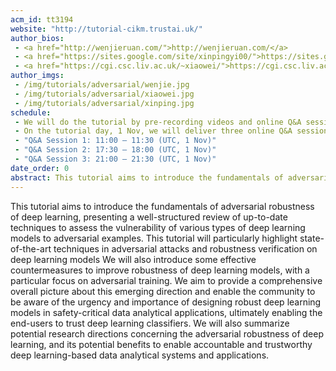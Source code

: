 ```yaml
---
acm_id: tt3194
website: "http://tutorial-cikm.trustai.uk/"
author_bios:
 - <a href="http://wenjieruan.com/">http://wenjieruan.com/</a>
 - <a href="https://sites.google.com/site/xinpingyi00/">https://sites.google.com/site/xinpingyi00/</a>
 - <a href="https://cgi.csc.liv.ac.uk/~xiaowei/">https://cgi.csc.liv.ac.uk/~xiaowei/</a>
author_imgs:
 - /img/tutorials/adversarial/wenjie.jpg
 - /img/tutorials/adversarial/xiaowei.jpg
 - /img/tutorials/adversarial/xinping.jpg
schedule:
 - We will do the tutorial by pre-recording videos and online Q&A sessions. We will release our tutorial videos via website http://tutorial-cikm.trustai.uk/ by 10 Oct
 - On the tutorial day, 1 Nov, we will deliver three online Q&A sessions via Zoom
 - "Q&A Session 1: 11:00 – 11:30 (UTC, 1 Nov)"
 - "Q&A Session 2: 17:30 – 18:00 (UTC, 1 Nov)"
 - "Q&A Session 3: 21:00 – 21:30 (UTC, 1 Nov)"
date_order: 0 
abstract: This tutorial aims to introduce the fundamentals of adversarial robustness of deep learning, presenting a well-structured review of up-to-date techniques to assess the vulnerability of various types of deep learning models to adversarial examples. This tutorial will particularly highlight state-of-the-art techniques in adversarial attacks and robustness verification of deep neural networks (DNNs). We will also introduce some effective countermeasures to improve robustness of deep learning models, with a particular focus on adversarial training. We aim to provide a comprehensive overall picture about this emerging direction and enable the community to be aware of the urgency and importance of designing robust deep learning models in safety-critical data analytical applications, ultimately enabling the end-users to trust deep learning classifiers. We will also summarize potential research directions concerning the adversarial robustness of deep learning, and its potential benefits to enable accountable and trustworthy deep learning-based data analytical systems and applications.
--- 
```


This tutorial aims to introduce the fundamentals of adversarial robustness of deep learning, presenting a well-structured review of up-to-date techniques to assess the vulnerability of various types of deep learning models to adversarial examples. This tutorial will particularly highlight state-of-the-art techniques in adversarial attacks and robustness verification on deep learning models We will also introduce some effective countermeasures to improve robustness of deep learning models, with a particular focus on adversarial training. We aim to provide a comprehensive overall picture about this emerging direction and enable the community to be aware of the urgency and importance of designing robust deep learning models in safety-critical data analytical applications, ultimately enabling the end-users to trust deep learning classifiers. We will also summarize potential research directions concerning the adversarial robustness of deep learning, and its potential benefits to enable accountable and trustworthy deep learning-based data analytical systems and applications.